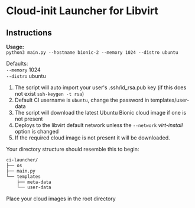 # Cloud-init Launcher for Libvirt

## Instructions

__Usage:__  
`python3 main.py --hostname bionic-2 --memory 1024 --distro ubuntu`

Defaults:  
`--memory` 1024  
`--distro` ubuntu  

1. The script will auto import your user's .ssh/id_rsa.pub key (if this does
   not exist `ssh-keygen -t rsa`)
2. Default CI username is `ubuntu`, change the password in templates/user-data
3. The script will download the latest Ubuntu Bionic cloud image if one is not present
4. Deploys to the libvirt default network unless the `--network` *virt-install* option is changed
5. If the required cloud image is not present it will be downloaded. 

Your directory structure should resemble this to begin:  

```bash
ci-launcher/
├── os
├── main.py
└── templates
    ├── meta-data
    └── user-data
```
 
Place your cloud images in the root directory 

